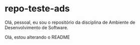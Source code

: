 # repo-teste-ads

Olá, pessoal, eu sou o repositório da disciplina de Ambiente de Desenvolvimento de Software.

Olá, estou alterando o README

